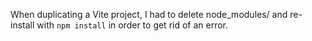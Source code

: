 When duplicating a Vite project, I had to delete node_modules/ and re-install with `npm install` in order to get rid of an error.